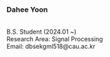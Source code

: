 ### **Dahee Yoon**

<br>
B.S. Student (2024.01 ~) <br>
Research Area: Signal Processing <br>
Email: dbsekgml518@cau.ac.kr
